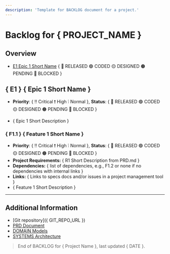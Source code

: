 ```yaml
---
description: 'Template for BACKLOG document for a project.'
---
```


# Backlog for { PROJECT_NAME }

## Overview

- [E1 Epic 1 Short Name](#local-link-to-epic-e1) { 🔵 RELEASED 🟢 CODED 🟡 DESIGNED 🟠 PENDING 🔴 BLOCKED  }

## { E1 } { Epic 1 Short Name }
- **Priority**: { ‼️ Critical ❗ High  ❕ Normal  }, **Status**: { 🔵 RELEASED 🟢 CODED 🟡 DESIGNED 🟠 PENDING 🔴 BLOCKED  }

- { Epic 1 Short Description }

### { F1.1 } { Feature 1 Short Name }
- **Priority**: { ‼️ Critical ❗ High  ❕ Normal }, **Status**: { 🔵 RELEASED 🟢 CODED 🟡 DESIGNED 🟠 PENDING 🔴 BLOCKED  }
- **Project Requirements:** { R1 Short Description from PRD.md }
- **Dependencies:** { list of dependencies, e.g., F1.2 or none if no dependencies with internal links }
- **Links:** { Links to specs docs and/or issues in a project management tool }
- { Feature 1 Short Description }

---

## Additional Information

<!-- Add any additional information that is relevant to the domain -->

- [Git repository]({ GIT_REPO_URL })
- [PRD Document](./PRD.md)
- [DOMAIN Models](./DOMAIN.md)
- [SYSTEMS Architecture](./SYSTEMS.md)

> End of BACKLOG for { Project Name }, last updated { DATE }.
